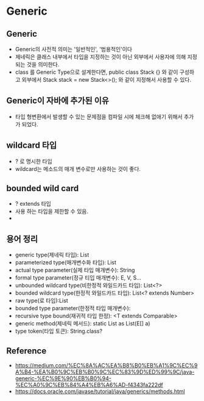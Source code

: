 # Generic


## Generic
* Generic의 사전적 의미는 '일반적인', '범용적인'이다
* 제네릭은 클래스 내부에서 타입을 지정하는 것이 아닌 외부에서 사용자에 의해 지정되는 것을 의미한다.
* class 를 Generic Type으로 설계한다면, public class Stack<E> {} 와 같이 구성하고 외부에서 Stack<Integer> stack = new Stack<>(); 와 같이 지정해서 사용할 수 있다.

## Generic이 자바에 추가된 이유
* 타입 형변환에서 발생할 수 있는 문제점을 컴파일 시에 체크해 없애기 위해서 추가가 되었다.

## wildcard 타입
* ? 로 명시한 타입
* wildcard는 메소드의 매개 변수로만 사용하는 것이 좋다.

## bounded wild card
* ? extends 타입
* 사용 하는 타입을 제한할 수 있음.
* 

## 용어 정리
* generic type(제네릭 타입): List<E>
* parameterized type(매개변수화 타입): List<String>
* actual type parameter(실제 타입 매개변수): String
* formal type parameter(정규 티입 매개변수): E, V, S...
* unbounded wildcard type(비한정적 와일드카드 타입): List<?>
* bounded wildcard type(한정적 와일드카드 타입): List<? extends Number>
* raw type(로 타입):List
* bounded type parameter(한정적 타입 매개변수): <E extends Number> 
* recursive type bound(재귀적 타입 한정): <T extends Comparable<T>>
* generic method(제네릭 메서드): static <E> List<E> as List(E[] a)
* type token(타입 토큰): String.class?





## Reference
* https://medium.com/%EC%8A%AC%EA%B8%B0%EB%A1%9C%EC%9A%B4-%EA%B0%9C%EB%B0%9C%EC%83%9D%ED%99%9C/java-generic-%EC%9E%90%EB%B0%94-%EC%A0%9C%EB%84%A4%EB%A6%AD-f4343fa222df
* https://docs.oracle.com/javase/tutorial/java/generics/methods.html
